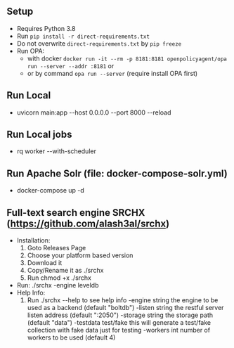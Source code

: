 ## Setup
- Requires Python 3.8
- Run `pip install -r direct-requirements.txt`
- Do not overwrite `direct-requirements.txt` by `pip freeze`
- Run OPA: 
    - with docker `docker run -it --rm -p 8181:8181 openpolicyagent/opa run --server --addr :8181` or 
    - or by command `opa run --server` (require install OPA first)

## Run Local
- uvicorn main:app --host 0.0.0.0 --port 8000 --reload

## Run Local jobs 
- rq worker --with-scheduler

## Run Apache Solr (file: docker-compose-solr.yml)
- docker-compose up -d

## Full-text search engine SRCHX (https://github.com/alash3al/srchx)
- Installation:
    1. Goto Releases Page
    2. Choose your platform based version
    3. Download it
    4. Copy/Rename it as ./srchx
    5. Run chmod +x ./srchx
- Run: 
    ./srchx -engine leveldb
- Help Info:
    1. Run ./srchx --help to see help info
        -engine string
            the engine to be used as a backend (default "boltdb")
        -listen string
                the restful server listen address (default ":2050")
        -storage string
                the storage path (default "data")
        -testdata test/fake
                this will generate a test/fake collection with fake data just for testing
        -workers int
                number of workers to be used (default 4)